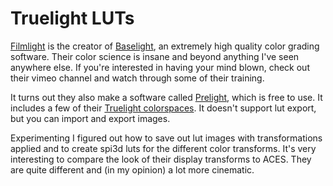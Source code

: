 # Truelight LUTs

[Filmlight](https://www.filmlight.ltd.uk/index.php) is the creator of [Baselight](https://www.filmlight.ltd.uk/products/baselight/overview_bl.php), an extremely high quality color grading software. Their color science is insane and beyond anything I've seen anywhere else. If you're interested in having your mind blown, check out their vimeo channel and watch through some of their training.

It turns out they also make a software called [Prelight](https://www.filmlight.ltd.uk/products/prelight/overview_pl.php), which is free to use. It includes a few of their [Truelight colorspaces](https://www.filmlight.ltd.uk/products/truelight/overview_tl.php). It doesn't support lut export, but you can import and export images.

Experimenting I figured out how to save out lut images with transformations applied and to create spi3d luts for the different color transforms. It's very interesting to compare the look of their display transforms to ACES. They are quite different and (in my opinion) a lot more cinematic.

